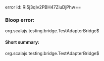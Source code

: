 error id: RI5j3qIv2PBH47ZiuDjPhw==
### Bloop error:

org.scalajs.testing.bridge.TestAdapterBridge$
#### Short summary: 

org.scalajs.testing.bridge.TestAdapterBridge$